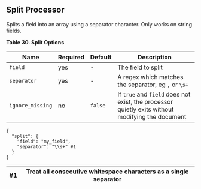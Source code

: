 ## Split Processor

Splits a field into an array using a separator character. Only works on string fields.

 **Table 30. Split Options**

Name |  Required |  Default |  Description  
---|---|---|---  
`field`| yes| -| The field to split    
`separator`| yes| -| A regex which matches the separator, eg `,` or `\s+`    
`ignore_missing`| no| `false`| If `true` and `field` does not exist, the processor quietly exits without modifying the document  
  
  

    
    
    {
      "split": {
        "field": "my_field",
        "separator": "\\s+" #1
      }
    }

#1| Treat all consecutive whitespace characters as a single separator     
---|---
